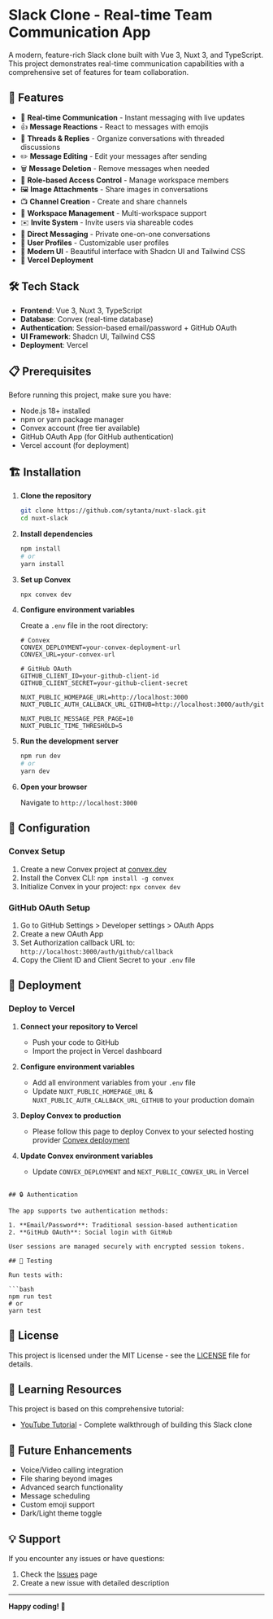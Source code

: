 # Slack Clone - Real-time Team Communication App

A modern, feature-rich Slack clone built with Vue 3, Nuxt 3, and TypeScript. This project demonstrates real-time communication capabilities with a comprehensive set of features for team collaboration.

## 🚀 Features

- 📡 **Real-time Communication** - Instant messaging with live updates
- 👍 **Message Reactions** - React to messages with emojis
- 🧵 **Threads & Replies** - Organize conversations with threaded discussions
- ✏️ **Message Editing** - Edit your messages after sending
- 🗑️ **Message Deletion** - Remove messages when needed
- 🔐 **Role-based Access Control** - Manage workspace members
- 🖼️ **Image Attachments** - Share images in conversations
- 📺 **Channel Creation** - Create and share channels
- 🏢 **Workspace Management** - Multi-workspace support
- ✉️ **Invite System** - Invite users via shareable codes
- 💬 **Direct Messaging** - Private one-on-one conversations
- 👥 **User Profiles** - Customizable user profiles
- 🎨 **Modern UI** - Beautiful interface with Shadcn UI and Tailwind CSS
- 🚀 **Vercel Deployment**

## 🛠️ Tech Stack

- **Frontend**: Vue 3, Nuxt 3, TypeScript
- **Database**: Convex (real-time database)
- **Authentication**: Session-based email/password + GitHub OAuth
- **UI Framework**: Shadcn UI, Tailwind CSS
- **Deployment**: Vercel

## 📋 Prerequisites

Before running this project, make sure you have:

- Node.js 18+ installed
- npm or yarn package manager
- Convex account (free tier available)
- GitHub OAuth App (for GitHub authentication)
- Vercel account (for deployment)

## 🏗️ Installation

1. **Clone the repository**

   ```bash
   git clone https://github.com/sytanta/nuxt-slack.git
   cd nuxt-slack
   ```

2. **Install dependencies**

   ```bash
   npm install
   # or
   yarn install
   ```

3. **Set up Convex**

   ```bash
   npx convex dev
   ```

4. **Configure environment variables**

   Create a `.env` file in the root directory:

   ```env
   # Convex
   CONVEX_DEPLOYMENT=your-convex-deployment-url
   CONVEX_URL=your-convex-url

   # GitHub OAuth
   GITHUB_CLIENT_ID=your-github-client-id
   GITHUB_CLIENT_SECRET=your-github-client-secret

   NUXT_PUBLIC_HOMEPAGE_URL=http://localhost:3000
   NUXT_PUBLIC_AUTH_CALLBACK_URL_GITHUB=http://localhost:3000/auth/github/callback

   NUXT_PUBLIC_MESSAGE_PER_PAGE=10
   NUXT_PUBLIC_TIME_THRESHOLD=5
   ```

5. **Run the development server**

   ```bash
   npm run dev
   # or
   yarn dev
   ```

6. **Open your browser**

   Navigate to `http://localhost:3000`

## 🔧 Configuration

### Convex Setup

1. Create a new Convex project at [convex.dev](https://convex.dev)
2. Install the Convex CLI: `npm install -g convex`
3. Initialize Convex in your project: `npx convex dev`

### GitHub OAuth Setup

1. Go to GitHub Settings > Developer settings > OAuth Apps
2. Create a new OAuth App
3. Set Authorization callback URL to: `http://localhost:3000/auth/github/callback`
4. Copy the Client ID and Client Secret to your `.env` file

## 🚀 Deployment

### Deploy to Vercel

1. **Connect your repository to Vercel**

   - Push your code to GitHub
   - Import the project in Vercel dashboard

2. **Configure environment variables**

   - Add all environment variables from your `.env` file
   - Update `NUXT_PUBLIC_HOMEPAGE_URL` & `NUXT_PUBLIC_AUTH_CALLBACK_URL_GITHUB` to your production domain

3. **Deploy Convex to production**

   - Please follow this page to deploy Convex to your selected hosting provider [Convex deployment](https://docs.convex.dev/production/hosting/)

4. **Update Convex environment variables**
   - Update `CONVEX_DEPLOYMENT` and `NEXT_PUBLIC_CONVEX_URL` in Vercel

````

## 🔒 Authentication

The app supports two authentication methods:

1. **Email/Password**: Traditional session-based authentication
2. **GitHub OAuth**: Social login with GitHub

User sessions are managed securely with encrypted session tokens.

## 🧪 Testing

Run tests with:

```bash
npm run test
# or
yarn test
````

## 📜 License

This project is licensed under the MIT License - see the [LICENSE](LICENSE) file for details.

## 🎯 Learning Resources

This project is based on this comprehensive tutorial:

- [YouTube Tutorial](https://www.youtube.com/watch?v=lXITA5MZIiI) - Complete walkthrough of building this Slack clone

## 🔮 Future Enhancements

- Voice/Video calling integration
- File sharing beyond images
- Advanced search functionality
- Message scheduling
- Custom emoji support
- Dark/Light theme toggle

## 💡 Support

If you encounter any issues or have questions:

1. Check the [Issues](https://github.com/sytanta/nuxt-slack/issues) page
2. Create a new issue with detailed description

---

**Happy coding! 🚀**
